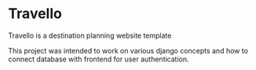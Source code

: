 # Travello
Travello is a destination planning website template

This project was intended to work on various django concepts and how to connect database with frontend for user authentication.
